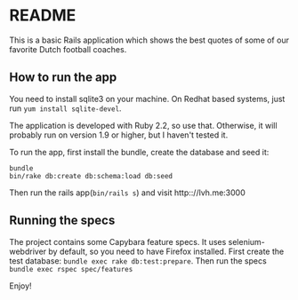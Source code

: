 # README 

This is a basic Rails application which shows the best quotes of some of our favorite Dutch football coaches. 

## How to run the app
You need to install sqlite3 on your machine. On Redhat based systems, just run `yum install sqlite-devel`.

The application is developed with Ruby 2.2, so use that. Otherwise, it will probably run on version 1.9 or higher, but I haven't tested it.

To run the app, first install the bundle,  create the database and seed it:
```
bundle
bin/rake db:create db:schema:load db:seed
```

Then run the rails app(`bin/rails s`) and visit http:://lvh.me:3000


## Running the specs
The project contains some Capybara feature specs. It uses selenium-webdriver by default, so you need to have Firefox installed.
First create the test database: `bundle exec rake db:test:prepare`. 
Then run the specs `bundle exec rspec spec/features`


Enjoy!

